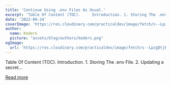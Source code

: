 ```yaml
---
title: 'Continue Using .env Files As Usual.'
excerpt: 'Table Of Content (TOC).     Introduction. 1. Storing The .env File. 2. Updating a secret...'
date: '2022-09-24'
coverImage: 'https://res.cloudinary.com/practicaldev/image/fetch/s--LpzgDtjB--/c_imagga_scale,f_auto,fl_progressive,h_420,q_auto,w_1000/https://dev-to-uploads.s3.amazonaws.com/uploads/articles/3ivon50sdm1h96tluxpr.jpg'
author:
  name: Koders
  picture: "assets/blog/authors/koders.png"
ogImage:
  url: 'https://res.cloudinary.com/practicaldev/image/fetch/s--LpzgDtjB--/c_imagga_scale,f_auto,fl_progressive,h_420,q_auto,w_1000/https://dev-to-uploads.s3.amazonaws.com/uploads/articles/3ivon50sdm1h96tluxpr.jpg'
---
```


Table Of Content (TOC).     Introduction. 1. Storing The .env File. 2. Updating a secret...

[Read more](https://dev.to/wiseai/continue-using-env-files-as-usual-2am5)
